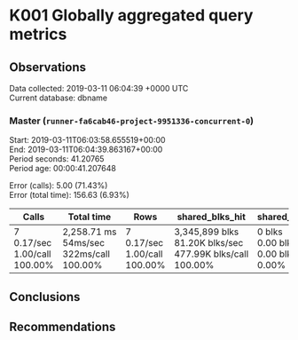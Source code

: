 # K001 Globally aggregated query metrics

## Observations ##
Data collected: 2019-03-11 06:04:39 +0000 UTC  
Current database: dbname  



### Master (`runner-fa6cab46-project-9951336-concurrent-0`) ###
Start: 2019-03-11T06:03:58.655519+00:00  
End: 2019-03-11T06:04:39.863167+00:00  
Period seconds: 41.20765  
Period age: 00:00:41.207648  

Error (calls): 5.00 (71.43%)  
Error (total time): 156.63 (6.93%)

Calls | Total&nbsp;time | Rows | shared_blks_hit | shared_blks_read | shared_blks_dirtied | shared_blks_written | blk_read_time | blk_write_time | kcache_reads | kcache_writes | kcache_user_time_ms | kcache_system_time 
-------|------------|------|-----------------|------------------|---------------------|---------------------|---------------|----------------|--------------|---------------|---------------------|--------------------
7<br/>0.17/sec<br/>1.00/call<br/>100.00% |2,258.71&nbsp;ms<br/>54ms/sec<br/>322ms/call<br/>100.00% |7<br/>0.17/sec<br/>1.00/call<br/>100.00% |3,345,899&nbsp;blks<br/>81.20K&nbsp;blks/sec<br/>477.99K&nbsp;blks/call<br/>100.00% |0&nbsp;blks<br/>0.00&nbsp;blks/sec<br/>0.00&nbsp;blks/call<br/>0.00% |0&nbsp;blks<br/>0.00&nbsp;blks/sec<br/>0.00&nbsp;blks/call<br/>0.00% |0&nbsp;blks<br/>0.00&nbsp;blks/sec<br/>0.00&nbsp;blks/call<br/>0.00% |0.00&nbsp;ms<br/>0s/sec<br/>0s/call<br/>0.00% |0.00&nbsp;ms<br/>0s/sec<br/>0s/call<br/>0.00% |0.00&nbsp;bytes<br/>0.00&nbsp;bytes/sec<br/>0.00&nbsp;bytes/call<br/>0.00% |0.00&nbsp;bytes<br/>0.00&nbsp;bytes/sec<br/>0.00&nbsp;bytes/call<br/>0.00% |0.00&nbsp;ms<br/>0s/sec<br/>0s/call<br/>0.00% |0.00&nbsp;ms<br/>0s/sec<br/>0s/call<br/>0.00%





## Conclusions ##


## Recommendations ##

